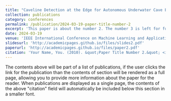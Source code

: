 ```yaml
---
title: "Caveline Detection at the Edge for Autonomous Underwater Cave Exploration and Mapping"
collection: publications
category: conferences
permalink: /publication/2024-03-19-paper-title-number-2
excerpt: 'This paper is about the number 2. The number 3 is left for future work.'
date: 2024-03-19
venue: 'IEEE International Conference on Machine Learning and Applications (ICMLA)'
slidesurl: 'http://academicpages.github.io/files/slides2.pdf'
paperurl: 'http://academicpages.github.io/files/paper2.pdf'
citation: 'Your Name, You. (2010). &quot;Paper Title Number 2.&quot; <i>Journal 1</i>. 1(2).'
---
```


The contents above will be part of a list of publications, if the user clicks the link for the publication than the contents of section will be rendered as a full page, allowing you to provide more information about the paper for the reader. When publications are displayed as a single page, the contents of the above "citation" field will automatically be included below this section in a smaller font.